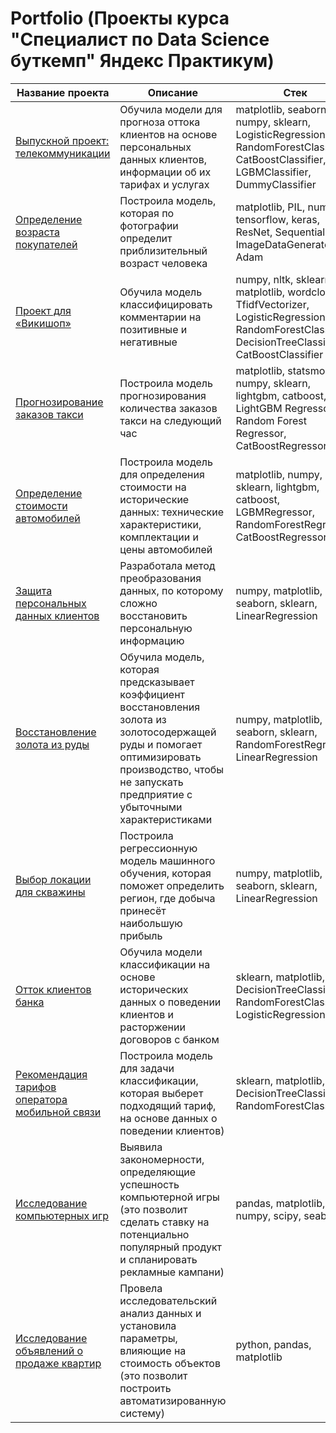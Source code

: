 # Portfolio (Проекты курса "Специалист по Data Science буткемп" Яндекс Практикум)

Название проекта  | Описание  | Стек
------------- | -------------- | -------------
[Выпускной проект: телекоммуникации](https://github.com/eshubina/Portfolio/tree/main/12%20final%20project%20telecom) | Обучила модели для прогноза оттока клиентов на основе персональных данных клиентов, информации об их тарифах и услугах | matplotlib, seaborn, numpy, sklearn, LogisticRegression, RandomForestClassifier, CatBoostClassifier, LGBMClassifier, DummyClassifier
[Определение возраста покупателей](https://github.com/eshubina/Portfolio/tree/main/11%20computer%20vision) | Построила модель, которая по фотографии определит приблизительный возраст человека | matplotlib, PIL, numpy, tensorflow, keras, ResNet, Sequential, ImageDataGenerator, Adam
[Проект для «Викишоп»](https://github.com/eshubina/Portfolio/tree/main/10%20nlp) | Обучила модель классифицировать комментарии на позитивные и негативные | numpy, nltk, sklearn, matplotlib, wordcloud, TfidfVectorizer, LogisticRegression, RandomForestClassifier, DecisionTreeClassifier, CatBoostClassifier
[Прогнозирование заказов такси](https://github.com/eshubina/Portfolio/tree/main/09%20time%20series) | Построила модель прогнозирования количества заказов такси на следующий час | matplotlib, statsmodels, numpy, sklearn, lightgbm, catboost, LightGBM Regressor, Random Forest Regressor, CatBoostRegressor
[Определение стоимости автомобилей](https://github.com/eshubina/Portfolio/tree/main/08%20numerical%20methods) | Построила модель для определения стоимости на исторические данных: технические характеристики, комплектации и цены автомобилей | matplotlib, numpy, sklearn, lightgbm, catboost, LGBMRegressor, RandomForestRegressor, CatBoostRegressor
[Защита персональных данных клиентов](https://github.com/eshubina/Portfolio/tree/main/07%20linear%20algebra) | Разработала метод преобразования данных, по которому сложно восстановить персональную информацию | numpy, matplotlib, seaborn, sklearn, LinearRegression
[Восстановление золота из руды](https://github.com/eshubina/Portfolio/tree/main/06%20final%20ml) | Обучила модель, которая предсказывает коэффициент восстановления золота из золотосодержащей руды и помогает оптимизировать производство, чтобы не запускать предприятие с убыточными характеристиками | numpy, matplotlib, seaborn, sklearn, RandomForestRegressor, LinearRegression
[Выбор локации для скважины](https://github.com/eshubina/Portfolio/tree/main/05%20%20ml%20business) | Построила регрессионную модель машинного обучения, которая поможет определить регион, где добыча принесёт наибольшую прибыль | numpy, matplotlib, seaborn, sklearn, LinearRegression
[Отток клиентов банка](https://github.com/eshubina/Portfolio/tree/main/04%20supervised%20learning) | Обучила модели классификации на основе исторических данных о поведении клиентов и расторжении договоров с банком | sklearn, matplotlib, DecisionTreeClassifier, RandomForestClassifier, LogisticRegression
[Рекомендация тарифов оператора мобильной связи](https://github.com/eshubina/Portfolio/tree/main/03%20ml) | Построила модель для задачи классификации, которая выберет подходящий тариф, на основе данных о поведении клиентов) | sklearn, matplotlib, DecisionTreeClassifier, RandomForestClassifier
[Исследование компьютерных игр](https://github.com/eshubina/Portfolio/tree/main/02%20final%20analytics) | Выявила закономерности, определяющие успешность компьютерной игры (это позволит сделать ставку на потенциально популярный продукт и спланировать рекламные кампани) | pandas, matplotlib, numpy, scipу, seaborn
[Исследование объявлений о продаже квартир](https://github.com/eshubina/Portfolio/tree/main/01%20research%20analysis) | Провела исследовательский анализ данных и установила параметры, влияющие на стоимость объектов (это позволит построить автоматизированную систему) | python, pandas, matplotlib
